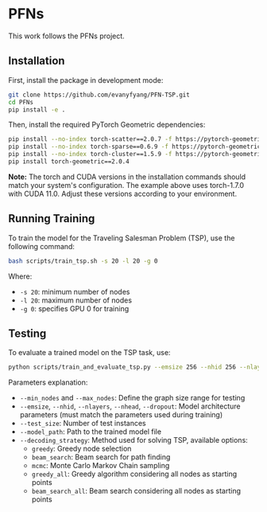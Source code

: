 # PFNs

This work follows the PFNs project. 

## Installation

First, install the package in development mode:

```bash
git clone https://github.com/evanyfyang/PFN-TSP.git
cd PFNs
pip install -e .
```

Then, install the required PyTorch Geometric dependencies:

```bash
pip install --no-index torch-scatter==2.0.7 -f https://pytorch-geometric.com/whl/torch-1.7.0+cu110.html
pip install --no-index torch-sparse==0.6.9 -f https://pytorch-geometric.com/whl/torch-1.7.0+cu110.html
pip install --no-index torch-cluster==1.5.9 -f https://pytorch-geometric.com/whl/torch-1.7.0+cu110.html
pip install torch-geometric==2.0.4
```

**Note:** The torch and CUDA versions in the installation commands should match your system's configuration. The example above uses torch-1.7.0 with CUDA 11.0. Adjust these versions according to your environment.

## Running Training

To train the model for the Traveling Salesman Problem (TSP), use the following command:

```bash
bash scripts/train_tsp.sh -s 20 -l 20 -g 0
```

Where:
- `-s 20`: minimum number of nodes
- `-l 20`: maximum number of nodes
- `-g 0`: specifies GPU 0 for training

## Testing

To evaluate a trained model on the TSP task, use:

```bash
python scripts/train_and_evaluate_tsp.py --emsize 256 --nhid 256 --nlayers 3 --nhead 8 --dropout 0.1 --min_nodes 20 --max_nodes 20 --test_size 20 --model_path <model_path> --decoding_strategy greedy_all
```

Parameters explanation:
- `--min_nodes` and `--max_nodes`: Define the graph size range for testing
- `--emsize`, `--nhid`, `--nlayers`, `--nhead`, `--dropout`: Model architecture parameters (must match the parameters used during training)
- `--test_size`: Number of test instances
- `--model_path`: Path to the trained model file
- `--decoding_strategy`: Method used for solving TSP, available options:
  - `greedy`: Greedy node selection
  - `beam_search`: Beam search for path finding
  - `mcmc`: Monte Carlo Markov Chain sampling
  - `greedy_all`: Greedy algorithm considering all nodes as starting points
  - `beam_search_all`: Beam search considering all nodes as starting points





<!-- Prior-data Fitted Networks (PFNs, https://arxiv.org/abs/2112.10510) are transformer encoders trained to perform supervised in-context learning on datasets randomly drawn from a prior.
Our priors can in general be described by a function that samples a datasets, or more generally a batch of datasets.
The PFN is then trained to predict a hold-out set of labels, given the rest of the dataset.

The pseudo code for a simple prior that would yield a PFN that does 1d ridge regression on datasets with 100 elements, could be something like this:

```python
def get_dataset_sample():
    x = RandomUniform(100,1)
    a = RandomNormal()
    b = RandomNormal()
    y = a * x + b
    return x, y
```

Check out our [tutorial](https://colab.research.google.com/drive/12YpI99LkuFeWcuYHt_idl142DqX7AaJf) to train your own ridge regression PFN.

### Install with pip

This way of installing allows you to use the package everywhere and still be able to edit files.
You should use a python version **>=3.10 and <=3.11**.
```bash
git clone https://github.com/automl/PFNs.git
cd PFNs
pip install -e .
```

### Get Started

Check out our [Getting Started Colab](https://colab.research.google.com/drive/12YpI99LkuFeWcuYHt_idl142DqX7AaJf).

### Tabular Data


For loading the pretrained TabPFN transformer model for classification and use it for evaluation, you can download the model like this

```python
import torch
from pfns.scripts.tabpfn_interface import TabPFNClassifier
# Load pretrained-model
classifier = TabPFNClassifier(base_path='.', model_string="prior_diff_real_checkpoint_n_0_epoch_42.cpkt")

train_xs = torch.rand(100,2)
test_xs = torch.rand(100,2)
train_ys = train_xs.mean(1) > .5
# Fit and evaluate
task_type = 'multiclass'
classifier.fit(train_xs, train_ys)
if task_type == 'multiclass':
    prediction_ = classifier.predict_proba(test_xs) # For survival [:, 1:]
else:
    prediction_ = classifier.predict(test_xs)
```


### BO

There is a BO version of this repo, with pretrained models at [github.com/automl/PFNs4BO](https://github.com/automl/PFNs4BO).
The two repos share a lot of the code, but the other is not anymore actively maintained.
You can also train your own models with our tutorial notebook [here](Tutorial_Training_for_BO.ipynb).

To run all BayesOpt experiments, please install this package with the `benchmarks` option:
```bash
pip install -e .[benchmarks]
```

### Bayes' Power for Explaining In-Context Learning Generalizations

This repository contains the code for the paper "Bayes' Power for Explaining In-Context Learning Generalizations".

Install in editable mode:
```bash
pip install -e .
```

We have a set of notebooks in this repository to reproduce the results of our paper.

- To reproduce the main ICL experiments, use the notebook `discrete_bayes.ipynb`.
- To run the Tiny-MLP generalization experiments, where we evaluate extrapolation, use the notebook `Tiny_MLP_Generalization.ipynb`.
- To run the Coin-Flipping experiments, where we show that the true posterior converges to the wrong probability, use the notebook `Cointhrowing_converging_to_wrong_posterior.ipynb`.
- To see the GP converging to the wrong solution for a step function, use the notebook `GP_fitting_a_step.ipynb`.


### Cite the work

PFNs were introduced in
```
@inproceedings{
    muller2022transformers,
    title={Transformers Can Do Bayesian Inference},
    author={Samuel M{\"u}ller and Noah Hollmann and Sebastian Pineda Arango and Josif Grabocka and Frank Hutter},
    booktitle={International Conference on Learning Representations},
    year={2022},
    url={https://openreview.net/forum?id=KSugKcbNf9}
}
```

Training PFNs on tabular data (TabPFN) was enhanced in
```
@inproceedings{
  hollmann2023tabpfn,
  title={Tab{PFN}: A Transformer That Solves Small Tabular Classification Problems in a Second},
  author={Noah Hollmann and Samuel M{\"u}ller and Katharina Eggensperger and Frank Hutter},
  booktitle={The Eleventh International Conference on Learning Representations},
  year={2023},
  url={https://openreview.net/forum?id=cp5PvcI6w8_}
}
```

The BO version of PFNs was introduced in
```
@article{muller2023pfns,
  title={PFNs4BO: In-Context Learning for Bayesian Optimization},
  author={M{\"u}ller, Samuel and Feurer, Matthias and Hollmann, Noah and Hutter, Frank},
  journal={arXiv preprint arXiv:2305.17535},
  year={2023}
}
```

The "Bayes' Power for Explaining In-Context Learning Generalizations" is
```
@article{muller2024bayes,
  title={Bayes' Power for Explaining In-Context Learning Generalizations},
  author={M{\"u}ller, Samuel and Hollmann, Noah and Hutter, Frank},
  journal={arXiv preprint arXiv:2410.01565},
  year={2024}
}
``` -->

